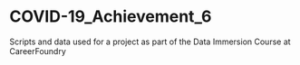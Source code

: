 # COVID-19_Achievement_6
Scripts and data used for a project as part of  the Data Immersion Course at CareerFoundry
